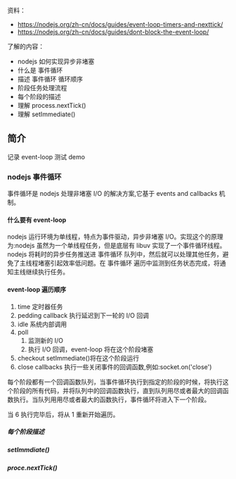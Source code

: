 资料：

- https://nodejs.org/zh-cn/docs/guides/event-loop-timers-and-nexttick/
- https://nodejs.org/zh-cn/docs/guides/dont-block-the-event-loop/

了解的内容：

- nodejs 如何实现异步非堵塞
- 什么是 事件循环
- 描述 事件循环 循环顺序
- 阶段任务处理流程
- 每个阶段的描述
- 理解 process.nextTick()
- 理解 setImmediate()

## 简介

记录 event-loop 测试 demo

### nodejs 事件循环

事件循环是 nodejs 处理非堵塞 I/O 的解决方案,它基于 events and callbacks 机制。

#### 什么要有 event-loop

nodejs 运行环境为单线程，特点为事件驱动，异步非堵塞 I/O。实现这个的原理为:nodejs 虽然为一个单线程任务，但是底层有 libuv 实现了一个事件循环线程。nodejs 将耗时的异步任务推送进 事件循环 队列中，然后就可以处理其他任务，避免了主线程堵塞引起效率低问题。在 事件循环 遍历中监测到任务状态完成，将通知主线继续执行任务。

#### event-loop 遍历顺序

1. time 定时器任务
2. pedding callback 执行延迟到下一轮的 I/O 回调
3. idle 系统内部调用
4. poll
   1. 监测新的 I/O
   2. 执行 I/O 回调，event-loop 将在这个阶段堵塞
5. checkout setImmediate()将在这个阶段运行
6. close callbacks 执行一些关闭事件的回调函数,例如:socket.on('close')

每个阶段都有一个回调函数队列，当事件循环执行到指定的阶段的时候，将执行这个阶段的所有代码，并将队列中的回调函数执行，直到队列用尽或者最大的回调函数执行。当队列用用尽或者最大的函数执行，事件循环将进入下一个阶段。

当 6 执行完毕后，将从 1 重新开始遍历。

##### 每个阶段描述

##### setImmdiate()

##### proce.nextTick()
